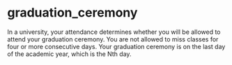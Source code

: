 # graduation_ceremony
In a university, your attendance determines whether you will be allowed to attend your graduation ceremony.  You are not allowed to miss classes for four or more consecutive days.  Your graduation ceremony is on the last day of the academic year, which is the Nth day.
